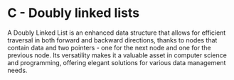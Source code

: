 # C - Doubly linked lists

A Doubly Linked List is an enhanced data structure that allows for efficient traversal in both forward and backward directions, thanks to nodes that contain data and two pointers - one for the next node and one for the previous node. Its versatility makes it a valuable asset in computer science and programming, offering elegant solutions for various data management needs.
